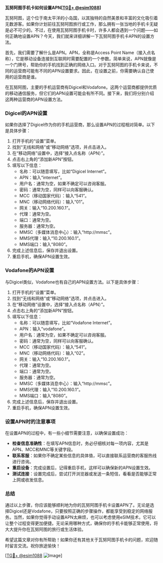 **瓦努阿图手机卡如何设置APN[[TG💪+ @esim1088](https://t.me/s/esim1088)]**

瓦努阿图，这个位于南太平洋的小岛国，以其独特的自然美景和丰富的文化吸引着无数游客。如果你计划前往瓦努阿图旅行或工作，那么拥有一张当地的手机卡无疑是必不可少的。不过，在使用瓦努阿图手机卡时，许多人都会遇到一个问题——如何正确地设置APN？今天，我们就来详细讲解一下瓦努阿图手机卡APN的设置方法。

首先，我们需要了解什么是APN。APN，全称是Access Point Name（接入点名称），它是移动设备连接到互联网时需要配置的一个参数。简单来说，APN就像是一个门牌号，帮助你的手机找到正确的网络入口。对于瓦努阿图的手机卡来说，不同的运营商可能有不同的APN设置要求。因此，在设置之前，你需要确认自己使用的运营商是谁。

在瓦努阿图，主要的手机运营商有Digicel和Vodafone。这两个运营商都提供优质的移动通信服务，但它们的APN设置可能会有所不同。接下来，我们将分别介绍这两种运营商的APN设置方法。

### Digicel的APN设置

如果你选择了Digicel作为你的手机运营商，那么设置APN的过程相对简单。以下是具体步骤：

1. 打开手机的“设置”菜单。
2. 找到“无线和网络”或“移动网络”选项，并点击进入。
3. 在“移动网络”设置中，选择“接入点名称（APN）”。
4. 点击右上角的“添加新APN”按钮。
5. 填写以下信息：
   - 名称：可以随意填写，比如“Digicel Internet”。
   - APN：输入“internet”。
   - 用户名：通常为空，如果不确定可以咨询客服。
   - 密码：通常为空，同样可以向客服确认。
   - MCC（移动国家代码）：输入“541”。
   - MNC（移动网络代码）：输入“01”。
   - 网关：输入“10.200.160.1”。
   - 代理：通常为空。
   - 端口：通常为空。
   - 服务器：通常为空。
   - MMSC（多媒体消息中心）：输入“http://mmsc”。
   - MMS代理：输入“10.200.160.1”。
   - MMS端口：输入“8080”。
6. 完成上述信息后，保存并退出设置。
7. 重启手机，确保APN设置生效。

### Vodafone的APN设置

与Digicel类似，Vodafone也有自己的APN设置方法。以下是具体步骤：

1. 打开手机的“设置”菜单。
2. 找到“无线和网络”或“移动网络”选项，并点击进入。
3. 在“移动网络”设置中，选择“接入点名称（APN）”。
4. 点击右上角的“添加新APN”按钮。
5. 填写以下信息：
   - 名称：可以随意填写，比如“Vodafone Internet”。
   - APN：输入“vodafone”。
   - 用户名：通常为空，如果不确定可以咨询客服。
   - 密码：通常为空，同样可以向客服确认。
   - MCC（移动国家代码）：输入“541”。
   - MNC（移动网络代码）：输入“02”。
   - 网关：输入“10.200.160.1”。
   - 代理：通常为空。
   - 端口：通常为空。
   - 服务器：通常为空。
   - MMSC（多媒体消息中心）：输入“http://mmsc”。
   - MMS代理：输入“10.200.160.1”。
   - MMS端口：输入“8080”。
6. 完成上述信息后，保存并退出设置。
7. 重启手机，确保APN设置生效。

### 设置APN时的注意事项

在设置APN的过程中，有一些小细节需要注意，以确保设置成功：

- **检查信息准确性**：在填写APN信息时，务必仔细核对每一项内容，尤其是APN、MCC和MNC等关键字段。
- **联系客服**：如果你不确定某些信息的具体值，可以直接联系运营商的客服热线进行咨询。
- **重启设备**：完成设置后，记得重启手机，这样可以确保新的APN设置生效。
- **测试连接**：设置完成后，尝试打开浏览器或发送一条短信，看看是否能够正常上网或收发信息。

### 总结

通过以上步骤，你应该能够顺利地为你的瓦努阿图手机卡设置APN了。无论是选择Digicel还是Vodafone，只要按照正确的步骤操作，都能享受到稳定的网络服务。当然，如果你觉得手动设置APN太麻烦，也可以考虑使用eSIM技术，它可以让整个过程变得更加便捷。无论采用哪种方式，确保你的手机卡能够正常使用，将大大提升你在瓦努阿图的旅行或生活体验。

希望这篇文章对你有所帮助！如果你还有其他关于瓦努阿图手机卡的问题，欢迎随时留言交流。祝你旅途愉快！

[[TG💪+ @esim1088](https://t.me/s/esim1088) ![Image](https://i.postimg.cc/4NQfJmqS/Snipaste-2025-05-13-00-14-12.png)]